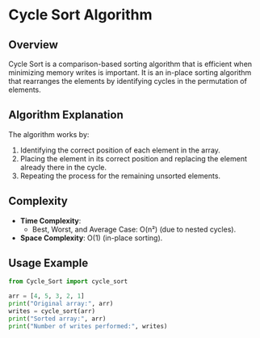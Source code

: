 # Cycle Sort Algorithm

## Overview
Cycle Sort is a comparison-based sorting algorithm that is efficient when minimizing memory writes is important. It is an in-place sorting algorithm that rearranges the elements by identifying cycles in the permutation of elements.

## Algorithm Explanation
The algorithm works by:
1. Identifying the correct position of each element in the array.
2. Placing the element in its correct position and replacing the element already there in the cycle.
3. Repeating the process for the remaining unsorted elements.

## Complexity
- **Time Complexity**:
  - Best, Worst, and Average Case: O(n²) (due to nested cycles).
- **Space Complexity**: O(1) (in-place sorting).

## Usage Example
```python
from Cycle_Sort import cycle_sort

arr = [4, 5, 3, 2, 1]
print("Original array:", arr)
writes = cycle_sort(arr)
print("Sorted array:", arr)
print("Number of writes performed:", writes)
